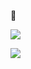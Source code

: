 🌈

![](https://count.kjchmc.cn/get/@https://github.com/xm17906193?repo_id=${xm17906193/profile/main})

![](https://raw.githubusercontent.com/xm17906193/xm17906193/main/assets/github-contribution-grid-snake-dark.svg?repo_id=${xm17906193/profile/main})
